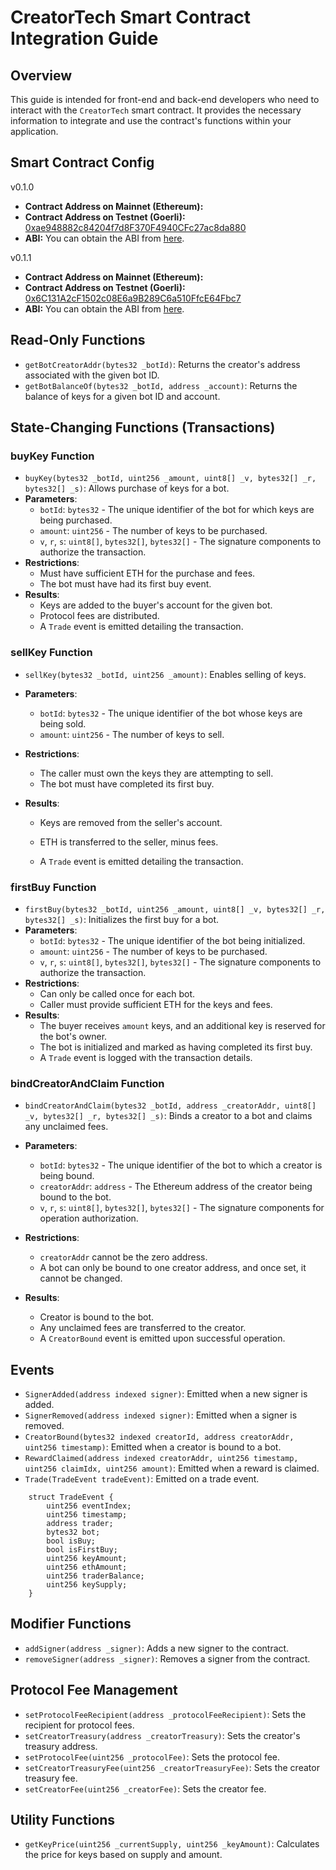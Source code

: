 # CreatorTech Smart Contract Integration Guide

## Overview

This guide is intended for front-end and back-end developers who need to interact with the `CreatorTech` smart contract. It provides the necessary information to integrate and use the contract's functions within your application.

## Smart Contract Config

v0.1.0

- **Contract Address on Mainnet (Ethereum):**
- **Contract Address on Testnet (Goerli):** [0xae948882c84204f7d8F370F4940CFc27ac8da880](https://goerli.etherscan.io/address/0xae948882c84204f7d8f370f4940cfc27ac8da880)
- **ABI:** You can obtain the ABI from [here](../out/CreatorTech.sol/CreatorTech.json).

v0.1.1

- **Contract Address on Mainnet (Ethereum):**
- **Contract Address on Testnet (Goerli):** [0x6C131A2cF1502c08E6a9B289C6a510FfcE64Fbc7](https://goerli.etherscan.io/address/0x6C131A2cF1502c08E6a9B289C6a510FfcE64Fbc7)
- **ABI:** You can obtain the ABI from [here](../out/CreatorTech.sol/CreatorTech.json).

## Read-Only Functions

- `getBotCreatorAddr(bytes32 _botId)`: Returns the creator's address associated with the given bot ID.
- `getBotBalanceOf(bytes32 _botId, address _account)`: Returns the balance of keys for a given bot ID and account.

## State-Changing Functions (Transactions)

### buyKey Function

- `buyKey(bytes32 _botId, uint256 _amount, uint8[] _v, bytes32[] _r, bytes32[] _s)`: Allows purchase of keys for a bot.
- **Parameters**:
  - `botId`: `bytes32` - The unique identifier of the bot for which keys are being purchased.
  - `amount`: `uint256` - The number of keys to be purchased.
  - `v`, `r`, `s`: `uint8[]`, `bytes32[]`, `bytes32[]` - The signature components to authorize the transaction.
- **Restrictions**:
  - Must have sufficient ETH for the purchase and fees.
  - The bot must have had its first buy event.
- **Results**:
  - Keys are added to the buyer's account for the given bot.
  - Protocol fees are distributed.
  - A `Trade` event is emitted detailing the transaction.

### sellKey Function

- `sellKey(bytes32 _botId, uint256 _amount)`: Enables selling of keys.
- **Parameters**:
  - `botId`: `bytes32` - The unique identifier of the bot whose keys are being sold.
  - `amount`: `uint256` - The number of keys to sell.
- **Restrictions**:
  - The caller must own the keys they are attempting to sell.
  - The bot must have completed its first buy.
- **Results**:

  - Keys are removed from the seller's account.

  - ETH is transferred to the seller, minus fees.
  - A `Trade` event is emitted detailing the transaction.

### firstBuy Function

- `firstBuy(bytes32 _botId, uint256 _amount, uint8[] _v, bytes32[] _r, bytes32[] _s)`: Initializes the first buy for a bot.
- **Parameters**:
  - `botId`: `bytes32` - The unique identifier of the bot being initialized.
  - `amount`: `uint256` - The number of keys to be purchased.
  - `v`, `r`, `s`: `uint8[]`, `bytes32[]`, `bytes32[]` - The signature components to authorize the transaction.
- **Restrictions**:
  - Can only be called once for each bot.
  - Caller must provide sufficient ETH for the keys and fees.
- **Results**:
  - The buyer receives `amount` keys, and an additional key is reserved for the bot's owner.
  - The bot is initialized and marked as having completed its first buy.
  - A `Trade` event is logged with the transaction details.

### bindCreatorAndClaim Function

- `bindCreatorAndClaim(bytes32 _botId, address _creatorAddr, uint8[] _v, bytes32[] _r, bytes32[] _s)`: Binds a creator to a bot and claims any unclaimed fees.
- **Parameters**:
  - `botId`: `bytes32` - The unique identifier of the bot to which a creator is being bound.
  - `creatorAddr`: `address` - The Ethereum address of the creator being bound to the bot.
  - `v`, `r`, `s`: `uint8[]`, `bytes32[]`, `bytes32[]` - The signature components for operation authorization.
- **Restrictions**:

  - `creatorAddr` cannot be the zero address.
  - A bot can only be bound to one creator address, and once set, it cannot be changed.

- **Results**:
  - Creator is bound to the bot.
  - Any unclaimed fees are transferred to the creator.
  - A `CreatorBound` event is emitted upon successful operation.

## Events

- `SignerAdded(address indexed signer)`: Emitted when a new signer is added.
- `SignerRemoved(address indexed signer)`: Emitted when a signer is removed.
- `CreatorBound(bytes32 indexed creatorId, address creatorAddr, uint256 timestamp)`: Emitted when a creator is bound to a bot.
- `RewardClaimed(address indexed creatorAddr, uint256 timestamp, uint256 claimIdx, uint256 amount)`: Emitted when a reward is claimed.
- `Trade(TradeEvent tradeEvent)`: Emitted on a trade event.

```
    struct TradeEvent {
        uint256 eventIndex;
        uint256 timestamp;
        address trader;
        bytes32 bot;
        bool isBuy;
        bool isFirstBuy;
        uint256 keyAmount;
        uint256 ethAmount;
        uint256 traderBalance;
        uint256 keySupply;
    }
```

## Modifier Functions

- `addSigner(address _signer)`: Adds a new signer to the contract.
- `removeSigner(address _signer)`: Removes a signer from the contract.

## Protocol Fee Management

- `setProtocolFeeRecipient(address _protocolFeeRecipient)`: Sets the recipient for protocol fees.
- `setCreatorTreasury(address _creatorTreasury)`: Sets the creator's treasury address.
- `setProtocolFee(uint256 _protocolFee)`: Sets the protocol fee.
- `setCreatorTreasuryFee(uint256 _creatorTreasuryFee)`: Sets the creator treasury fee.
- `setCreatorFee(uint256 _creatorFee)`: Sets the creator fee.

## Utility Functions

- `getKeyPrice(uint256 _currentSupply, uint256 _keyAmount)`: Calculates the price for keys based on supply and amount.
